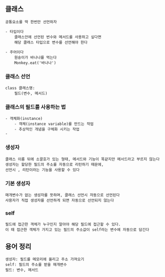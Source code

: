 ## 클래스

    공통요소를 딱 한번만 선언하자

    - 타입이다
        클래스안에 선언된 번수와 메서드를 사용하고 싶다면
        해당 클래스 타입으로 변수를 선언해야 한다

    - 주어이다
        원숭이가 바나나를 먹는다
        Monkey.eat('바나나')

### 클래스 선언

    class 클래스명:
        필드(변수, 메서드)

### 클래스의 필드를 사용하는 법

    - 객체화(instance)
        - 객체(instance variable)를 만드는 작업
        - 추상적인 개념을 구체화 시키는 작업
    - 

### 생성자

    클래스 이름 뒤에 소괄호가 있는 형태, 메서드와 기능이 똑같지만 메서드라고 부르지 않는다
    생성자는 할당한 필드의 주소를 자동으로 리턴하기 때문에, 
    선언시 , 리턴이라는 기능을 사용할 수 있다

### 기본 생성자

    매개변수가 없는 생성자를 뜻하며, 클래스 선언시 자동으로 선언된다
    사용자가 직접 생성자를 선언하게 되면 자동으로 선언되지 않는다

### self

    필드에 접근한 객체가 누구인지 알아야 해당 필드에 접근할 수 있다.
    이 때 접근한 객체가 가지고 있는 필드의 주소값이 self라는 변수에 자동으로 담긴다

## 용어 정리

    생성자: 필드를 메모리에 올리고 주소 가져오기
    self: 필드의 주소를 받을 매개변수
    필드: 변수, 메서드